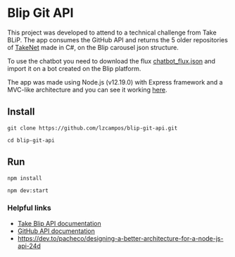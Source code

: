 # Blip Git API

This project was developed to attend to a technical challenge from Take BLiP. The app consumes the GitHub API and returns the 5 older repositories of [TakeNet](https://github.com/takenet) made in C#, on the Blip carousel json structure.

To use the chatbot you need to download the flux [chatbot_flux.json](https://github.com/lzcampos/blip-git-api/blob/master/chatbot_flux.json) and import it on a bot created on the Blip platform.

The app was made using Node.js (v12.19.0) with Express framework and a MVC-like architecture and you can see it working [here](https://blip-git-api.herokuapp.com/).


## Install

```
git clone https://github.com/lzcampos/blip-git-api.git

cd blip-git-api
```

## Run

```
npm install

npm dev:start
```

### Helpful links

- [Take Blip API documentation](https://docs.blip.ai/)
- [GitHub API documentation](https://developer.github.com/v3/)
- https://dev.to/pacheco/designing-a-better-architecture-for-a-node-js-api-24d
